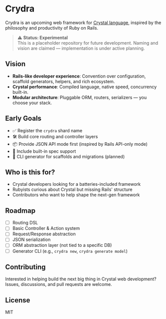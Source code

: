 # Crydra

Crydra is an upcoming web framework for [Crystal language](https://crystal-lang.org), inspired by the philosophy and productivity of Ruby on Rails.

> ⚠️ **Status: Experimental**  
> This is a placeholder repository for future development. Naming and vision are claimed — implementation is under active planning.

## Vision

- **Rails-like developer experience**: Convention over configuration, scaffold generators, helpers, and rich ecosystem.
- **Crystal performance**: Compiled language, native speed, concurrency built-in.
- **Modular architecture**: Pluggable ORM, routers, serializers — you choose your stack.

## Early Goals

- ✅ Register the `crydra` shard name
- 🛠️ Build core routing and controller layers
- 📦 Provide JSON API mode first (inspired by Rails API-only mode)
- 🧪 Include built-in spec support
- 🔧 CLI generator for scaffolds and migrations (planned)

## Who is this for?

- Crystal developers looking for a batteries-included framework
- Rubyists curious about Crystal but missing Rails' structure
- Contributors who want to help shape the next-gen framework

## Roadmap

- [ ] Routing DSL
- [ ] Basic Controller & Action system
- [ ] Request/Response abstraction
- [ ] JSON serialization
- [ ] ORM abstraction layer (not tied to a specific DB)
- [ ] Generator CLI (e.g., `crydra new`, `crydra generate model`)

## Contributing

Interested in helping build the next big thing in Crystal web development?  
Issues, discussions, and pull requests are welcome.

## License

MIT
